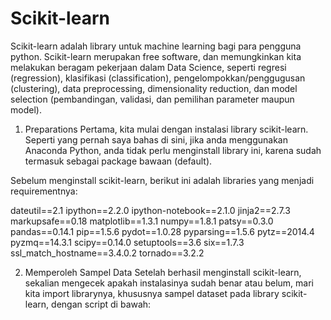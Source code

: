 # Scikit-learn 

Scikit-learn adalah library untuk machine learning bagi para pengguna python. Scikit-learn merupakan free software, dan memungkinkan kita melakukan beragam pekerjaan dalam Data Science, seperti regresi (regression), klasifikasi (classification), pengelompokkan/penggugusan (clustering), data preprocessing, dimensionality reduction, dan model selection (pembandingan, validasi, dan pemilihan parameter maupun model).

1. Preparations
Pertama, kita mulai dengan instalasi library scikit-learn. Seperti yang pernah saya bahas di sini, jika anda menggunakan Anaconda Python, anda tidak perlu menginstall library ini, karena sudah termasuk sebagai package bawaan (default). 

Sebelum menginstall scikit-learn, berikut ini adalah libraries yang menjadi requirementnya:

dateutil==2.1
ipython==2.2.0
ipython-notebook==2.1.0
jinja2==2.7.3
markupsafe==0.18
matplotlib==1.3.1
numpy==1.8.1
patsy==0.3.0
pandas==0.14.1
pip==1.5.6
pydot==1.0.28
pyparsing==1.5.6
pytz==2014.4
pyzmq==14.3.1
scipy==0.14.0
setuptools==3.6
six==1.7.3
ssl_match_hostname==3.4.0.2
tornado==3.2.2

2. Memperoleh Sampel Data
Setelah berhasil menginstall scikit-learn, sekalian mengecek apakah instalasinya sudah benar atau belum, mari kita import librarynya, khususnya sampel dataset pada library scikit-learn, dengan script di bawah: